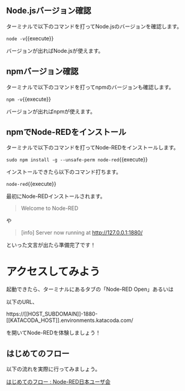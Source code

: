 ## Node.jsバージョン確認

ターミナルで以下のコマンドを打ってNode.jsのバージョンを確認します。

`node -v`{{execute}}

バージョンが出ればNode.jsが使えます。

## npmバージョン確認

ターミナルで以下のコマンドを打ってnpmのバージョンも確認します。

`npm -v`{{execute}}

バージョンが出ればnpmが使えます。

## npmでNode-REDをインストール

ターミナルで以下のコマンドを打ってNode-REDをインストールします。

`sudo npm install -g --unsafe-perm node-red`{{execute}}

インストールできたら以下のコマンド打ちます。

`node-red`{{execute}}

最初にNode-REDインストールされます。

> Welcome to Node-RED

や

> [info] Server now running at http://127.0.0.1:1880/

といった文言が出たら準備完了です！

# アクセスしてみよう

起動できたら、ターミナルにあるタブの「Node-RED Open」あるいは

以下のURL、

https://[[HOST_SUBDOMAIN]]-1880-[[KATACODA_HOST]].environments.katacoda.com/

を開いてNode-REDを体験しましょう！

## はじめてのフロー

以下の流れを実際に行ってみましょう。

[はじめてのフロー : Node\-RED日本ユーザ会](https://nodered.jp/docs/tutorials/first-flow)